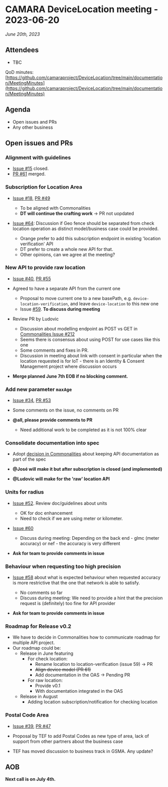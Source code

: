 # CAMARA DeviceLocation meeting - 2023-06-20

*June 20th, 2023*

## Attendees

* TBC

QoD minutes: [https://github.com/camaraproject/DeviceLocation/tree/main/documentation/MeetingMinutes](https://github.com/camaraproject/DeviceLocation/tree/main/documentation/MeetingMinutes)

## Agenda

* Open issues and PRs
* Any other business

## Open issues and PRs

### Alignment with guidelines

* [Issue #15](https://github.com/camaraproject/DeviceLocation/issues/15) closed. 
* [PR #61](https://github.com/camaraproject/DeviceLocation/pull/61) merged.


### Subscription for Location Area 

* [Issue #18](https://github.com/camaraproject/DeviceLocation/issues/18), [PR #49](https://github.com/camaraproject/DeviceLocation/pull/49)
  - To be aligned with Commonalities
  - **DT will continue the crafting work** -> PR not uopdated
 
* [Issue #64](https://github.com/camaraproject/DeviceLocation/issues/64): Discussion if Geo fence should be separated from check location operation as distinct model/business case could be provided. 
  - Orange prefer to add this subscription endpoint in existing 'location verification' API
  - DT prefer to create a whole new API for that.
  - Other opinions, can we agree at the meeting?

### New API to provide raw location

* [Issue #40](https://github.com/camaraproject/DeviceLocation/issues/40), [PR #55](https://github.com/camaraproject/DeviceLocation/pull/55)
  
* Agreed to have a separate API from the current one
  - Proposal to move current one to a new basePath, e.g. `device-location-verification`, and leave `device-location` to this new one
  - Issue [#59](https://github.com/camaraproject/DeviceLocation/issues/59). **To discuss during meeting**

* Review PR by Ludovic
  - Discussion about modelling endpoint as POST vs GET in [Commonalities Issue #212](https://github.com/camaraproject/WorkingGroups/issues/212)
  - Seems there is consensus about using POST for use cases like this one
  - Some comments and fixes in PR.
  - Discussion in meeting about link with consent in particular when the location requested is for IoT - there is an Identity & Consent Management project where discussion occurs

* **Merge planned June 7th EOB if no blocking comment.**

### Add new parameter `maxAge` 

* [Issue #34](https://github.com/camaraproject/DeviceLocation/issues/34), [PR #53](https://github.com/camaraproject/DeviceLocation/pull/53)

* Some comments on the issue, no comments on PR

* **@all, please provide comments to PR**
  - Need additional work to be completed as it is not 100% clear

### Consolidate documentation into spec

* Adopt [decision in Commonalities](https://github.com/camaraproject/WorkingGroups/issues/164) about keeping API documentation as part of the spec

* **@José will make it but after subscription is closed (and implemented)**
* **@Ludovic will make for the 'raw' location API**

### Units for radius

* [Issue #52](https://github.com/camaraproject/DeviceLocation/issues/52). Review doc/guidelines about units
  - OK for doc enhancement
  - Need to check if we are using meter or kilometer.
  
* [Issue #60](https://github.com/camaraproject/DeviceLocation/issues/60)
  - Discuss during meeting:	Depending on the back end - glmc (meter accuracy) or nef - the accuracy is very different

* **Ask for team to provide comments in issue**

### Behaviour when requesting too high precision

* [Issue #58](https://github.com/camaraproject/DeviceLocation/issues/58) about what is expected behaviour when requested accuracy is more restrictive that the one that network is able to satisfy. 
  - No comments so far
  - Discuss during meeting: We need to provide a hint that the precision request is (definitely) too fine for API provider

* **Ask for team to provide comments in issue**

### Roadmap for Release v0.2

* We have to decide in Commonalities how to communicate roadmap for multiple API project.
* Our roadmap could be: 
  - Release in June featuring 
    - For check location: 
      - Rename location to location-verification (issue 59) -> PR
      - ~~Align device model (PR 61)~~
      - Add documentation in the OAS -> Pending PR
    - For raw location: 
      - Provide v0.1
      - With documentation integrated in the OAS
  - Release in August 
    - Adding location subscription/notification for checking location

### Postal Code Area

* [Issue #39](https://github.com/camaraproject/DeviceLocation/issues/39), [PR #47](https://github.com/camaraproject/DeviceLocation/pull/47)

* Proposal by TEF to add Postal Codes as new type of area, lack of support from other partners about the business case

* TEF has moved discussion to business track in GSMA. Any update?

## AOB


<p>

**Next call is on July 4th.**
